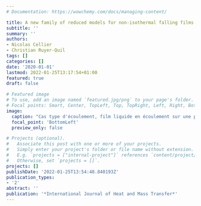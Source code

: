 ```yaml
---
# Documentation: https://wowchemy.com/docs/managing-content/

title: A new family of reduced models for non-isothermal falling films
subtitle: ''
summary: ''
authors:
- Nicolas Cellier
- Christian Ruyer-Quil
tags: []
categories: []
date: '2020-01-01'
lastmod: 2022-01-25T13:17:54+01:00
featured: true
draft: false

# Featured image
# To use, add an image named `featured.jpg/png` to your page's folder.
# Focal points: Smart, Center, TopLeft, Top, TopRight, Left, Right, BottomLeft, Bottom, BottomRight.
image:
  caption: "Cas type d'écoulement, film liquide en écoulement sur une plaque verticale."
  focal_point: 'BottomLeft'
  preview_only: false

# Projects (optional).
#   Associate this post with one or more of your projects.
#   Simply enter your project's folder or file name without extension.
#   E.g. `projects = ["internal-project"]` references `content/project/deep-learning/index.md`.
#   Otherwise, set `projects = []`.
projects: []
publishDate: '2022-01-25T13:54:48.840193Z'
publication_types:
- '2'
abstract: ''
publication: '*International Journal of Heat and Mass Transfer*'
---
```

